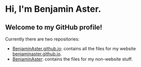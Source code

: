 # Hi, I'm Benjamin Aster.
## Welcome to my GitHub profile!

Currently there are two repositories:
- [BenjaminAster.github.io](https://github.com/BenjaminAster/BenjaminAster.github.io): contains all the files for my website [benjaminaster.github.io](https://benjaminaster.github.io).
- [BenjaminAster](https://github.com/BenjaminAster/BenjaminAster): contains the files for my non-website stuff.



<!--
**BenjaminAster/BenjaminAster** is a ✨ _special_ ✨ repository because its `README.md` (this file) appears on your GitHub profile.

Here are some ideas to get you started:

- 🔭 I’m currently working on ...
- 🌱 I’m currently learning ...
- 👯 I’m looking to collaborate on ...
- 🤔 I’m looking for help with ...
- 💬 Ask me about ...
- 📫 How to reach me: ...
- 😄 Pronouns: ...
- ⚡ Fun fact: ...
-->
